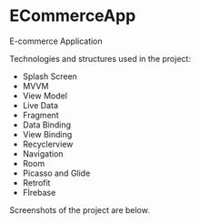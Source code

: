 # ECommerceApp
E-commerce Application

Technologies and structures used in the project:
- Splash Screen
- MVVM
- View Model
- Live Data
- Fragment 
- Data Binding
- View Binding
- Recyclerview
- Navigation
- Room
- Picasso and Glide
- Retrofit
- Fİrebase

Screenshots of the project are below.

